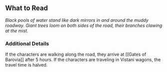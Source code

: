 ## What to Read
*Black pools of water stand like dark mirrors in and around the muddy roadway. Giant trees loom on both sides of the road, their branches clawing at the mist.*

### Additional Details
If the characters are walking along the road, they arrive at [[Gates of Barovia]] after 5 hours. If the characters are traveling in Vistani wagons, the travel time is halved.